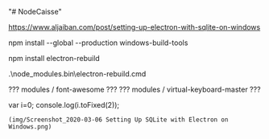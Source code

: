 "# NodeCaisse" 

https://www.aljaiban.com/post/setting-up-electron-with-sqlite-on-windows

npm install --global --production windows-build-tools

npm install electron-rebuild

.\node_modules\.bin\electron-rebuild.cmd



??? modules / font-awesome ???
??? modules / virtual-keyboard-master ???



var i=0;
console.log(i.toFixed(2));




 	(img/Screenshot_2020-03-06 Setting Up SQLite with Electron on Windows.png)
